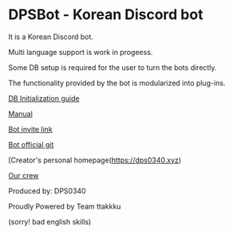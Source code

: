 # DPSBot - Korean Discord bot

It is a Korean Discord bot.

Multi language support is work in progeess.

Some DB setup is required for the user to turn the bots directly.

The functionality provided by the bot is modularized into plug-ins.

[DB Initialization guide](db-init.md)

[Manual](manual.md)

[Bot invite link](https://discordbots.org/bot/523785272693882880)

[Bot official git](https://github.com/DPS0340/DPSBot)

[Creator's personal homepage\(https://dps0340.xyz)

[Our crew](http://ttakkku.tk/)

Produced by: DPS0340

Proudly Powered by Team ttakkku

(sorry! bad english skills)

